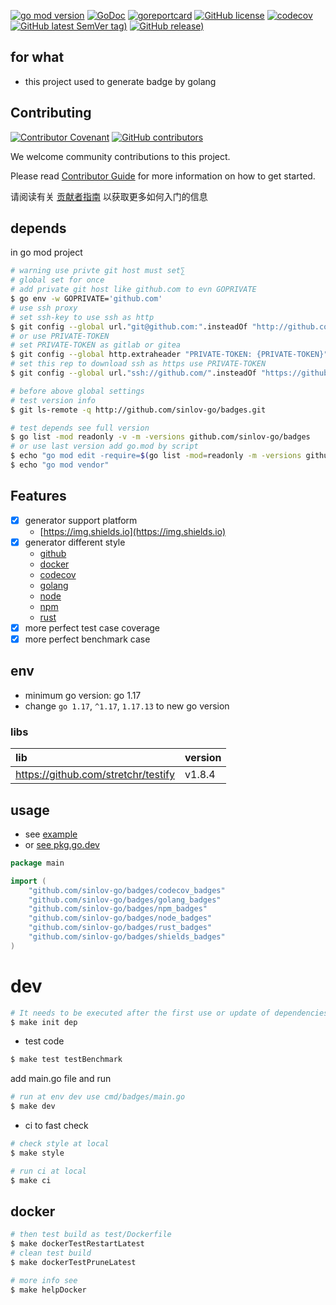 [![go mod version](https://img.shields.io/github/go-mod/go-version/sinlov-go/badges?label=go.mod)](https://github.com/sinlov-go/badges)
[![GoDoc](https://godoc.org/github.com/sinlov-go/badges?status.png)](https://godoc.org/github.com/sinlov-go/badges)
[![goreportcard](https://goreportcard.com/badge/github.com/sinlov-go/badges)](https://goreportcard.com/report/github.com/sinlov-go/badges)
[![GitHub license](https://img.shields.io/github/license/sinlov-go/badges)](https://github.com/sinlov-go/badges)
[![codecov](https://codecov.io/gh/sinlov-go/badges/branch/main/graph/badge.svg)](https://codecov.io/gh/sinlov-go/badges)
[![GitHub latest SemVer tag)](https://img.shields.io/github/v/tag/sinlov-go/badges)](https://github.com/sinlov-go/badges/tags)
[![GitHub release)](https://img.shields.io/github/v/release/sinlov-go/badges)](https://github.com/sinlov-go/badges/releases)

## for what

- this project used to generate badge by golang

## Contributing

[![Contributor Covenant](https://img.shields.io/badge/contributor%20covenant-v1.4-ff69b4.svg)](.github/CONTRIBUTING_DOC/CODE_OF_CONDUCT.md)
[![GitHub contributors](https://img.shields.io/github/contributors/sinlov-go/badges)](https://github.com/sinlov-go/badges/graphs/contributors)

We welcome community contributions to this project.

Please read [Contributor Guide](.github/CONTRIBUTING_DOC/CONTRIBUTING.md) for more information on how to get started.

请阅读有关 [贡献者指南](.github/CONTRIBUTING_DOC/zh-CN/CONTRIBUTING.md) 以获取更多如何入门的信息

## depends

in go mod project

```bash
# warning use privte git host must set∑
# global set for once
# add private git host like github.com to evn GOPRIVATE
$ go env -w GOPRIVATE='github.com'
# use ssh proxy
# set ssh-key to use ssh as http
$ git config --global url."git@github.com:".insteadOf "http://github.com/"
# or use PRIVATE-TOKEN
# set PRIVATE-TOKEN as gitlab or gitea
$ git config --global http.extraheader "PRIVATE-TOKEN: {PRIVATE-TOKEN}"
# set this rep to download ssh as https use PRIVATE-TOKEN
$ git config --global url."ssh://github.com/".insteadOf "https://github.com/"

# before above global settings
# test version info
$ git ls-remote -q http://github.com/sinlov-go/badges.git

# test depends see full version
$ go list -mod readonly -v -m -versions github.com/sinlov-go/badges
# or use last version add go.mod by script
$ echo "go mod edit -require=$(go list -mod=readonly -m -versions github.com/sinlov-go/badges | awk '{print $1 "@" $NF}')"
$ echo "go mod vendor"
```

## Features

- [X] generator support platform
    - [https://img.shields.io](https://img.shields.io)
- [X] generator different style
    - [github](https://github.com)
    - [docker](https://hub.docker.com)
    - [codecov](https://codecov.io)
    - [golang](https://golang.org)
    - [node](https://nodejs.org)
    - [npm](https://www.npmjs.com)
    - [rust](https://www.rust-lang.org)
- [x] more perfect test case coverage
- [x] more perfect benchmark case

## env

- minimum go version: go 1.17
- change `go 1.17`, `^1.17`, `1.17.13` to new go version

### libs

| lib                                 | version |
|:------------------------------------|:--------|
| https://github.com/stretchr/testify | v1.8.4  |

## usage

- see [example](https://github.com/sinlov-go/badges/tree/main/example)
- or [see pkg.go.dev](https://pkg.go.dev/github.com/sinlov-go/badges)

```go
package main

import (
	"github.com/sinlov-go/badges/codecov_badges"
	"github.com/sinlov-go/badges/golang_badges"
	"github.com/sinlov-go/badges/npm_badges"
	"github.com/sinlov-go/badges/node_badges"
	"github.com/sinlov-go/badges/rust_badges"
	"github.com/sinlov-go/badges/shields_badges"
)

```

# dev

```bash
# It needs to be executed after the first use or update of dependencies.
$ make init dep
```

- test code

```bash
$ make test testBenchmark
```

add main.go file and run

```bash
# run at env dev use cmd/badges/main.go
$ make dev
```

- ci to fast check

```bash
# check style at local
$ make style

# run ci at local
$ make ci
```

## docker

```bash
# then test build as test/Dockerfile
$ make dockerTestRestartLatest
# clean test build
$ make dockerTestPruneLatest

# more info see
$ make helpDocker
```
